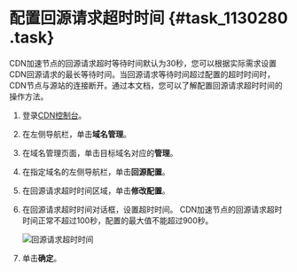 # 配置回源请求超时时间 {#task_1130280 .task}

CDN加速节点的回源请求超时等待时间默认为30秒，您可以根据实际需求设置CDN回源请求的最长等待时间。当回源请求等待时间超过配置的超时时间时，CDN节点与源站的连接断开。通过本文档，您可以了解配置回源请求超时时间的操作方法。

1.  登录[CDN控制台](https://cdn.console.aliyun.com)。
2.  在左侧导航栏，单击**域名管理**。
3.  在域名管理页面，单击目标域名对应的**管理**。
4.  在指定域名的左侧导航栏，单击**回源配置**。
5.  在回源请求超时时间区域，单击**修改配置**。
6.  在回源请求超时时间对话框，设置超时时间。 CDN加速节点的回源请求超时时间正常不超过100秒，配置的最大值不能超过900秒。

    ![回源请求超时时间](http://static-aliyun-doc.oss-cn-hangzhou.aliyuncs.com/assets/img/908787/156653079451614_zh-CN.png)

7.  单击**确定**。


